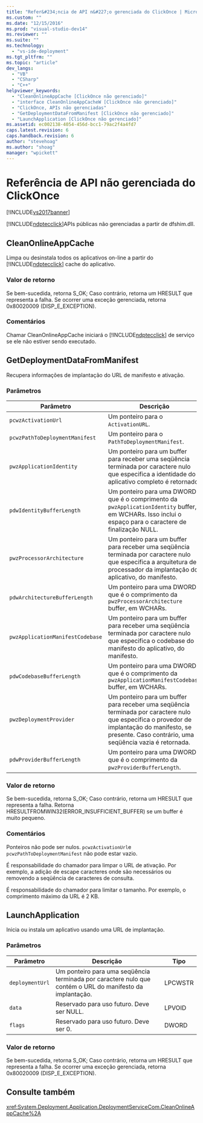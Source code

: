 ```yaml
---
title: "Refer&#234;ncia de API n&#227;o gerenciada do ClickOnce | Microsoft Docs"
ms.custom: ""
ms.date: "12/15/2016"
ms.prod: "visual-studio-dev14"
ms.reviewer: ""
ms.suite: ""
ms.technology: 
  - "vs-ide-deployment"
ms.tgt_pltfrm: ""
ms.topic: "article"
dev_langs: 
  - "VB"
  - "CSharp"
  - "C++"
helpviewer_keywords: 
  - "CleanOnlineAppCache [ClickOnce não gerenciado]"
  - "interface CleanOnlineAppCacheW [ClickOnce não gerenciado]"
  - "ClickOnce, APIs não gerenciadas"
  - "GetDeploymentDataFromManifest [ClickOnce não gerenciado]"
  - "LaunchApplication [ClickOnce não gerenciado]"
ms.assetid: ec002138-4054-456d-bcc1-79ac2f4a4fd7
caps.latest.revision: 6
caps.handback.revision: 6
author: "stevehoag"
ms.author: "shoag"
manager: "wpickett"
---
```

# Refer&#234;ncia de API n&#227;o gerenciada do ClickOnce
[!INCLUDE[vs2017banner](../code-quality/includes/vs2017banner.md)]

[!INCLUDE[ndptecclick](../deployment/includes/ndptecclick_md.md)]APIs públicas não gerenciadas a partir de dfshim.dll.  
  
## CleanOnlineAppCache  
 Limpa ou desinstala todos os aplicativos on\-line a partir do [!INCLUDE[ndptecclick](../deployment/includes/ndptecclick_md.md)] cache do aplicativo.  
  
### Valor de retorno  
 Se bem\-sucedida, retorna S\_OK; Caso contrário, retorna um HRESULT que representa a falha.  Se ocorrer uma exceção gerenciada, retorna 0x80020009 \(DISP\_E\_EXCEPTION\).  
  
### Comentários  
 Chamar CleanOnlineAppCache iniciará o [!INCLUDE[ndptecclick](../deployment/includes/ndptecclick_md.md)] de serviço se ele não estiver sendo executado.  
  
## GetDeploymentDataFromManifest  
 Recupera informações de implantação do URL de manifesto e ativação.  
  
### Parâmetros  
  
|Parâmetro|Descrição|Tipo|  
|---------------|---------------|----------|  
|`pcwzActivationUrl`|Um ponteiro para o `ActivationURL`.|LPCWSTR|  
|`pcwzPathToDeploymentManifest`|Um ponteiro para o `PathToDeploymentManifest`.|LPCWSTR|  
|`pwzApplicationIdentity`|Um ponteiro para um buffer para receber uma seqüência terminada por caractere nulo que especifica a identidade do aplicativo completo é retornado.|LPWSTR|  
|`pdwIdentityBufferLength`|Um ponteiro para uma DWORD que é o comprimento da `pwzApplicationIdentity` buffer, em WCHARs.  Isso inclui o espaço para o caractere de finalização NULL.|LPDWORD|  
|`pwzProcessorArchitecture`|Um ponteiro para um buffer para receber uma seqüência terminada por caractere nulo que especifica a arquitetura de processador da implantação do aplicativo, do manifesto.|LPWSTR|  
|`pdwArchitectureBufferLength`|Um ponteiro para uma DWORD que é o comprimento da `pwzProcessorArchitecture` buffer, em WCHARs.|LPDWORD|  
|`pwzApplicationManifestCodebase`|Um ponteiro para um buffer para receber uma seqüência terminada por caractere nulo que especifica o codebase do manifesto do aplicativo, do manifesto.|LPWSTR|  
|`pdwCodebaseBufferLength`|Um ponteiro para uma DWORD que é o comprimento da `pwzApplicationManifestCodebase` buffer, em WCHARs.|LPDWORD|  
|`pwzDeploymentProvider`|Um ponteiro para um buffer para receber uma seqüência terminada por caractere nulo que especifica o provedor de implantação do manifesto, se presente.  Caso contrário, uma seqüência vazia é retornada.|LPWSTR|  
|`pdwProviderBufferLength`|Um ponteiro para uma DWORD que é o comprimento da `pwzProviderBufferLength`.|LPDWORD|  
  
### Valor de retorno  
 Se bem\-sucedida, retorna S\_OK; Caso contrário, retorna um HRESULT que representa a falha.  Retorna HRESULTFROMWIN32\(ERROR\_INSUFFICIENT\_BUFFER\) se um buffer é muito pequeno.  
  
### Comentários  
 Ponteiros não pode ser nulos.  `pcwzActivationUrl`e `pcwzPathToDeploymentManifest` não pode estar vazio.  
  
 É responsabilidade do chamador para limpar o URL de ativação.  Por exemplo, a adição de escape caracteres onde são necessários ou removendo a seqüência de caracteres de consulta.  
  
 É responsabilidade do chamador para limitar o tamanho.  Por exemplo, o comprimento máximo da URL é 2 KB.  
  
## LaunchApplication  
 Inicia ou instala um aplicativo usando uma URL de implantação.  
  
### Parâmetros  
  
|Parâmetro|Descrição|Tipo|  
|---------------|---------------|----------|  
|`deploymentUrl`|Um ponteiro para uma seqüência terminada por caractere nulo que contém o URL do manifesto da implantação.|LPCWSTR|  
|`data`|Reservado para uso futuro.  Deve ser NULL.|LPVOID|  
|`flags`|Reservado para uso futuro.  Deve ser 0.|DWORD|  
  
### Valor de retorno  
 Se bem\-sucedida, retorna S\_OK; Caso contrário, retorna um HRESULT que representa a falha.  Se ocorrer uma exceção gerenciada, retorna 0x80020009 \(DISP\_E\_EXCEPTION\).  
  
## Consulte também  
 <xref:System.Deployment.Application.DeploymentServiceCom.CleanOnlineAppCache%2A>